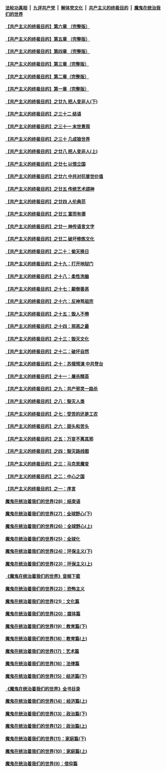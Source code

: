 

####  [法轮功真相](../../../../basic/blob/master/README.md?t=06261602) &nbsp;|&nbsp; [九评共产党](../../../../9ping.md/blob/master/README.md?t=06261602) &nbsp;|&nbsp; [解体党文化](../../../../jtdwh.md/blob/master/README.md?t=06261602)  &nbsp;|&nbsp; [共产主义的终极目的](../../../../gczydzjmd.md/blob/master/README.md?t=06261602) &nbsp;|&nbsp; [魔鬼在统治我们的世界](../../../../mgztzwmdsj.md/blob/master/README.md?t=06261602) 

#### [【共产主义的终极目的】第六章 （完整版）](../pages/nsc422/n11428913.md?t=06261602) 

#### [【共产主义的终极目的】第五章 （完整版）](../pages/nsc422/n11428912.md?t=06261602) 

#### [【共产主义的终极目的】第四章 （完整版）](../pages/nsc422/n11428907.md?t=06261602) 

#### [【共产主义的终极目的】第三章（完整版）](../pages/nsc422/n11428848.md?t=06261602) 

#### [【共产主义的终极目的】第二章（完整版）](../pages/nsc422/n11428831.md?t=06261602) 

#### [【共产主义的终极目的】第一章（完整版）](../pages/nsc422/n11417651.md?t=06261602) 

#### [【共产主义的终极目的】之廿九 把人变非人(下)](../pages/nsc422/n11344140.md?t=06261602) 

#### [【共产主义的终极目的】之三十二 结语](../pages/nsc422/n11360535.md?t=06261602) 

#### [【共产主义的终极目的】之三十一 末世景观](../pages/nsc422/n11351129.md?t=06261602) 

#### [【共产主义的终极目的】之三十 几成狼世界](../pages/nsc422/n11348280.md?t=06261602) 

#### [【共产主义的终极目的】之廿八 把人变非人(上)](../pages/nsc422/n11340492.md?t=06261602) 

#### [【共产主义的终极目的】之廿七 以恨立国](../pages/nsc422/n11336944.md?t=06261602) 

#### [【共产主义的终极目的】之廿六 中共对抗普世价值](../pages/nsc422/n11324785.md?t=06261602) 

#### [【共产主义的终极目的】之廿五 传统艺术颂神](../pages/nsc422/n11296396.md?t=06261602) 

#### [【共产主义的终极目的】之廿四 人伦典范](../pages/nsc422/n11296397.md?t=06261602) 

#### [【共产主义的终极目的】之廿三 富而有德](../pages/nsc422/n11283598.md?t=06261602) 

#### [【共产主义的终极目的】之廿一 神传语言文字](../pages/nsc422/n11263265.md?t=06261602) 

#### [【共产主义的终极目的】之廿二 破坏修炼文化](../pages/nsc422/n11245728.md?t=06261602) 

#### [【共产主义的终极目的】之二十：偷天换日](../pages/nsc422/n11238846.md?t=06261602) 

#### [【共产主义的终极目的】之十九：打开地狱门](../pages/nsc422/n11206376.md?t=06261602) 

#### [【共产主义的终极目的】之十八：柔性洗脑](../pages/nsc422/n11199994.md?t=06261602) 

#### [【共产主义的终极目的】之十七：颠倒善恶](../pages/nsc422/n11179782.md?t=06261602) 

#### [【共产主义的终极目的】之十六：反神骂祖宗](../pages/nsc422/n11166798.md?t=06261602) 

#### [【共产主义的终极目的】之十五：毁人不倦](../pages/nsc422/n11166792.md?t=06261602) 

#### [【共产主义的终极目的】之十四：邪恶之最](../pages/nsc422/n11150249.md?t=06261602) 

#### [【共产主义的终极目的】之十三：毁灭文化](../pages/nsc422/n11135227.md?t=06261602) 

#### [【共产主义的终极目的】之十二：破坏自然](../pages/nsc422/n11135214.md?t=06261602) 

#### [【共产主义的终极目的】之十：苏俄预演 中共登台](../pages/nsc422/n11118424.md?t=06261602) 

#### [【共产主义的终极目的】之十一：屠杀精英](../pages/nsc422/n11118442.md?t=06261602) 

#### [【共产主义的终极目的】之九：共产邪灵一路杀](../pages/nsc422/n11114139.md?t=06261602) 

#### [【共产主义的终极目的】之八：毁灭人类](../pages/nsc422/n11108503.md?t=06261602) 

#### [【共产主义的终极目的】之七：受苦的还是工农](../pages/nsc422/n11101809.md?t=06261602) 

#### [【共产主义的终极目的】之六：甜头和苦头](../pages/nsc422/n11096971.md?t=06261602) 

#### [【共产主义的终极目的】之五：万变不离其邪](../pages/nsc422/n11091285.md?t=06261602) 

#### [【共产主义的终极目的】之四：毁灭路线图](../pages/nsc422/n11086284.md?t=06261602) 

#### [【共产主义的终极目的】之三：马克思魔变](../pages/nsc422/n11061941.md?t=06261602) 

#### [【共产主义的终极目的】之二：中心之国](../pages/nsc422/n11047728.md?t=06261602) 

#### [【共产主义的终极目的】之一：序言](../pages/nsc422/n11086077.md?t=06261602) 

#### [魔鬼在统治着我们的世界(28)：结束语](../pages/nsc422/n10936246.md?t=06261602) 

#### [魔鬼在统治着我们的世界(27)：全球野心(下)](../pages/nsc422/n10928319.md?t=06261602) 

#### [魔鬼在统治着我们的世界(26)：全球野心(上)](../pages/nsc422/n10900318.md?t=06261602) 

#### [魔鬼在统治着我们的世界(25)：全球化](../pages/nsc422/n10788205.md?t=06261602) 

#### [魔鬼在统治着我们的世界(24)：环保主义(下)](../pages/nsc422/n10695307.md?t=06261602) 

#### [魔鬼在统治着我们的世界(23)：环保主义(上)](../pages/nsc422/n10688613.md?t=06261602) 

#### [《魔鬼在统治着我们的世界》音频下载](../pages/nsc422/n10635553.md?t=06261602) 

#### [魔鬼在统治着我们的世界(22)：恐怖主义](../pages/nsc422/n10614727.md?t=06261602) 

#### [魔鬼在统治着我们的世界(21)：文化篇](../pages/nsc422/n10597706.md?t=06261602) 

#### [魔鬼在统治着我们的世界(20)：媒体篇](../pages/nsc422/n10586579.md?t=06261602) 

#### [魔鬼在统治着我们的世界(19)：教育篇(下)](../pages/nsc422/n10564808.md?t=06261602) 

#### [魔鬼在统治着我们的世界(18)：教育篇(上)](../pages/nsc422/n10526970.md?t=06261602) 

#### [魔鬼在统治着我们的世界(17)：艺术篇](../pages/nsc422/n10499093.md?t=06261602) 

#### [魔鬼在统治着我们的世界(16)：法律篇](../pages/nsc422/n10485969.md?t=06261602) 

#### [魔鬼在统治着我们的世界(15)：经济篇(下)](../pages/nsc422/n10469975.md?t=06261602) 

#### [《魔鬼在统治着我们的世界》全书目录](../pages/nsc422/n10464261.md?t=06261602) 

#### [魔鬼在统治着我们的世界(14)：经济篇(上)](../pages/nsc422/n10457370.md?t=06261602) 

#### [魔鬼在统治着我们的世界(13)：政治篇(下)](../pages/nsc422/n10448270.md?t=06261602) 

#### [魔鬼在统治着我们的世界(12)：政治篇(上)](../pages/nsc422/n10444576.md?t=06261602) 

#### [魔鬼在统治着我们的世界(11)：家庭篇(下)](../pages/nsc422/n10440961.md?t=06261602) 

#### [魔鬼在统治着我们的世界(10)：家庭篇(上)](../pages/nsc422/n10435448.md?t=06261602) 

#### [魔鬼在统治着我们的世界(9)：信仰篇](../pages/nsc422/n10432159.md?t=06261602) 

